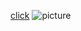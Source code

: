 [click](https://github.com/Daljeet8)
![picture](https://cdn.pixabay.com/photo/2015/04/23/22/00/tree-736885__480.jpg)
